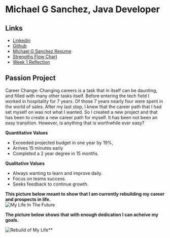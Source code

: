 # Michael G Sanchez, Java Developer

## Links
* [Linkedin](https://www.linkedin.com/in/michaelgregorysanchez/)
* [Github](https://github.com/michaelgsanchez)
* [Michael G Sanchez Resume](https://github.com/MichaelGSanchez/MichaelGSanchez.github.io/files/2832238/Michael.G.Sanchez.Resume.pdf)
* [Strengths Flow Chart](https://www.draw.io/?lightbox=1&highlight=0000FF&edit=_blank&layers=1&nav=1#G1QK5Dz2OpP9UWXIgYIrNG3LzYWXuNLdVr)
* [Week 1 Reflection](https://docs.google.com/document/d/1IXQBUGXlFVFZx00HsOitkYYiDqj5zALUGs2yI932UG8/edit?usp=sharing)


## Passion Project

Career Change:
Changing careers is a task that in itself can be daunting, and filled with many other tasks itself. 
Before entering the tech field I worked in hospitality for 7 years.  Of those 7 years nearly four were spent in the world of sales. 
After my last stop, I knew that the career path that I had set myself on was not what I wanted. 
So I created a new project and that has been to create a new career path for myself. It has been not been
an easy transition.  However, is anything that is worthwhile ever easy? 

**Quantitative Values**

* Exceeded projected budget in one year by 19%, 
* Arrives 15 minutes early
* Completed a 2 year degree in 15 months.

**Qualitative Values**

* Always wanting to learn and improve daily.
* Focus on teams success.
* Seeks feedback to continue growth.

**This picture below meant to show that I am currently rebuilding my career and prospects in life.**  
![My Life In The Future](https://user-images.githubusercontent.com/44585394/52171696-a909ba80-271e-11e9-94b7-02a96751d969.jpg)

**The picture below shows that with enough dedication I can acheive my goals.**

![Rebuild of My Life](https://user-images.githubusercontent.com/44585394/52171631-83c87c80-271d-11e9-8233-242d338658e8.jpg)**
